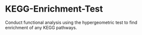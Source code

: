 # KEGG-Enrichment-Test
Conduct functional analysis using the hypergeometric test to find enrichment of any KEGG pathways.
